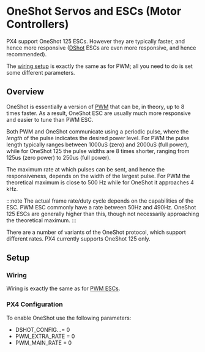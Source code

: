# OneShot Servos and ESCs (Motor Controllers)

PX4 support OneShot 125 ESCs.
However they are typically faster, and hence more responsive ([DShot](../peripherals/dshot.md) ESCs are even more responsive, and hence recommended).

The [wiring setup](../peripherals/pwm_escs_and_servo.md) is exactly the same as for PWM; all you need to do is set some different parameters.


## Overview

OneShot is essentially a version of [PWM](../peripherals/pwm_escs_and_servo.md) that can be, in theory, up to 8 times faster.
As a result, OneShot ESC are usually much more responsive and easier to tune than PWM ESC.

Both PWM and OneShot communicate using a periodic pulse, where the _length_ of the pulse indicates the desired power level.
For PWM the pulse length typically ranges between 1000uS (zero) and 2000uS (full power), while for OneShot 125 the pulse widths are 8 times shorter, ranging from 125us (zero power) to 250us (full power).

The maximum rate at which pulses can be sent, and hence the responsiveness, depends on the width of the largest pulse.
For PWM the theoretical maximum is close to 500 Hz while for OneShot it approaches 4 kHz.

:::note
The actual frame rate/duty cycle depends on the capabilities of the ESC.
PWM ESC commonly have a rate between 50Hz and 490Hz.
OneShot 125 ESCs are generally higher than this, though not necessarily approaching the theoretical maximum.
:::

There are a number of variants of the OneShot protocol, which support different rates.
PX4 currently supports OneShot 125 only.

## Setup

### Wiring

Wiring is exactly the same as for [PWM ESCs](../peripherals/pwm_escs_and_servo.md).

### PX4 Configuration


To enable OneShot use the following parameters:

- DSHOT_CONFIG...= 0
- PWM_EXTRA_RATE = 0
- PWM_MAIN_RATE = 0


